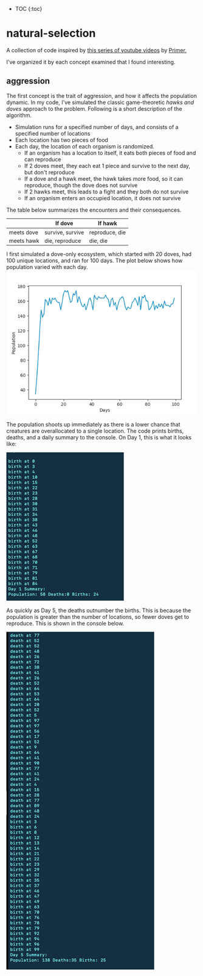 * TOC {:toc}
# natural-selection
A collection of code inspired by [this series of youtube videos](https://www.youtube.com/watch?v=oDvzbBRiNlA&list=PLKortajF2dPBWMIS6KF4RLtQiG6KQrTdB) by [Primer.](https://www.youtube.com/channel/UCKzJFdi57J53Vr_BkTfN3uQ)

I've organized it by each concept examined that I found interesting.

## aggression
The first concept is the trait of aggression, and how it affects the population dynamic. In my code, I've simulated the classic game-theoretic _hawks and doves_ approach to the problem. Following is a short description of the algorithm. 
* Simulation runs for a specified number of days, and consists of a specified number of locations
* Each location has two pieces of food
* Each day, the location of each organism is randomized.
  * If an organism has a location to itself, it eats both pieces of food and can reproduce
  * If 2 doves meet, they each eat 1 piece and survive to the next day, but don't reproduce
  * If a dove and a hawk meet, the hawk takes more food, so it can reproduce, though the dove does not survive
  * If 2 hawks meet, this leads to a fight and they both do not survive
  * If an organism enters an occupied location, it does not survive

The table below summarizes the encounters and their consequences. 


|      | If dove            | If hawk           |
|------|------------------|----------------|
| meets dove | survive, survive | reproduce, die |
| meets hawk | die, reproduce   | die, die       |


I first simulated a dove-only ecosystem, which started with 20 doves, had 100 unique locations, and ran for 100 days. The plot below shows how population varied with each day.
![](resources/plot.png)

The population shoots up immediately as there is a lower chance that creatures are overallocated to a single location. The code prints births, deaths, and a daily summary to the console. On Day 1, this is what it looks like:

![](resources/day1.png)

As quickly as Day 5, the deaths outnumber the births. This is because the population is greater than the number of locations, so fewer doves get to reproduce. This is shown in the console below.

![](resources/day5.png)
